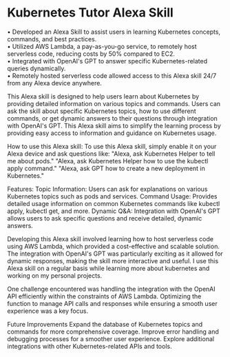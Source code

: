 # Kubernetes Tutor Alexa Skill
• Developed an Alexa Skill to assist users in learning Kubernetes concepts, commands, and best practices.  
• Utilized AWS Lambda, a pay-as-you-go service, to remotely host serverless code, reducing costs by 50% compared to EC2.  
• Integrated with OpenAI's GPT to answer specific Kubernetes-related queries dynamically.  
• Remotely hosted serverless code allowed access to this Alexa skill 24/7 from any Alexa device anywhere.  

This Alexa skill is designed to help users learn about Kubernetes by providing detailed information on various topics and commands. Users can ask the skill about specific Kubernetes topics, how to use different commands, or get dynamic answers to their questions through integration with OpenAI's GPT. This Alexa skill aims to simplify the learning process by providing easy access to information and guidance on Kubernetes usage.

How to use this Alexa skill:
To use this Alexa skill, simply enable it on your Alexa device and ask questions like:
    "Alexa, ask Kubernetes Helper to tell me about pods."
    "Alexa, ask Kubernetes Helper how to use the kubectl apply command."
    "Alexa, ask GPT how to create a new deployment in Kubernetes."

Features:
Topic Information: Users can ask for explanations on various Kubernetes topics such as pods and services.
Command Usage: Provides detailed usage information on common Kubernetes commands like kubectl apply, kubectl get, and more.
Dynamic Q&A: Integration with OpenAI's GPT allows users to ask specific questions and receive detailed, dynamic answers.

Developing this Alexa skill involved learning how to host serverless code using AWS Lambda, which provided a cost-effective and scalable solution. The integration with OpenAI's GPT was particularly exciting as it allowed for dynamic responses, making the skill more interactive and useful. I use this Alexa skill on a regular basis while learning more
about kubernetes and working on my personal projects.

One challenge encountered was handling the integration with the OpenAI API efficiently within the constraints of AWS Lambda. Optimizing the function to manage API calls and responses while ensuring a smooth user experience was a key focus.

Future Improvements
    Expand the database of Kubernetes topics and commands for more comprehensive coverage.
    Improve error handling and debugging processes for a smoother user experience.
    Explore additional integrations with other Kubernetes-related APIs and tools.